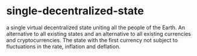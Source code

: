 # single-decentralized-state
a single virtual decentralized state uniting all the people of the Earth. An alternative to all existing states and an alternative to all existing currencies and cryptocurrencies. The state with the first currency not subject to fluctuations in the rate, inflation and deflation.
